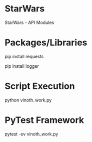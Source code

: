 # StarWars
StarWars - API Modules


# Packages/Libraries 
pip install requests

pip install logger

# Script Execution
python vinoth_work.py

# PyTest Framework
pytest -sv vinoth_work.py
